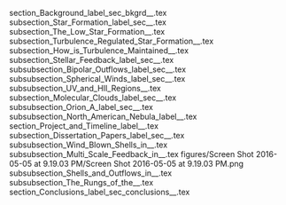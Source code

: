 section_Background_label_sec_bkgrd__.tex
subsection_Star_Formation_label_sec__.tex
subsection_The_Low_Star_Formation__.tex
subsection_Turbulence_Regulated_Star_Formation__.tex
subsection_How_is_Turbulence_Maintained__.tex
subsection_Stellar_Feedback_label_sec__.tex
subsubsection_Bipolar_Outflows_label_sec__.tex
subsubsection_Spherical_Winds_label_sec__.tex
subsubsection_UV_and_HII_Regions__.tex
subsection_Molecular_Clouds_label_sec__.tex
subsubsection_Orion_A_label_sec__.tex
subsubsection_North_American_Nebula_label__.tex
section_Project_and_Timeline_label__.tex
subsection_Dissertation_Papers_label_sec__.tex
subsubsection_Wind_Blown_Shells_in__.tex
subsubsection_Multi_Scale_Feedback_in__.tex
figures/Screen Shot 2016-05-05 at 9.19.03 PM/Screen Shot 2016-05-05 at 9.19.03 PM.png
subsubsection_Shells_and_Outflows_in__.tex
subsubsection_The_Rungs_of_the__.tex
section_Conclusions_label_sec_conclusions__.tex